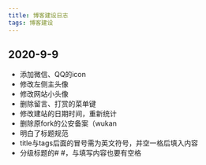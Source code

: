 ```yaml
---
title: 博客建设日志
tags: 博客建设
---  
```



## 2020-9-9 ##
+ 添加微信、QQ的icon  
+ 修改左侧主头像  
+ 修改网站小头像
+ 删除留言、打赏的菜单键
+ 修改建站的日期时间，重新统计
+ 删除原fork的公安备案（wukan
+ 明白了标题规范
 + title与tags后面的冒号需为英文符号，并空一格后填入内容
 + 分级标题的# #，与填写内容也要有空格
